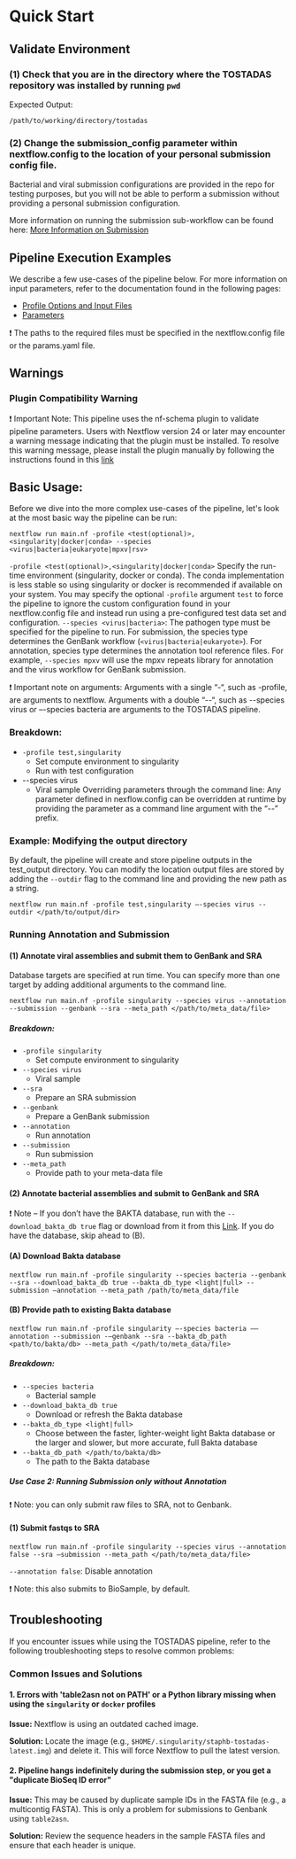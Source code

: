 # Quick Start

## Validate Environment

### (1) Check that you are in the directory where the TOSTADAS repository was installed by running `pwd`

Expected Output:

`/path/to/working/directory/tostadas`

### (2) Change the submission\_config parameter within nextflow.config to the location of your personal submission config file.

Bacterial and viral submission configurations are provided in the repo for testing purposes, but you will not be able to perform a submission without providing a personal submission configuration.

More information on running the submission sub-workflow can be found here: [More Information on Submission](../user-guide/submission_config_guide.md)

## Pipeline Execution Examples

We describe a few use-cases of the pipeline below. For more information on input parameters, refer to the documentation found in the following pages:

*   [Profile Options and Input Files](../user-guide/profile.md)
*   [Parameters](../user-guide/parameters.md)

❗ The paths to the required files must be specified in the nextflow.config file or the params.yaml file.

## Warnings
### Plugin Compatibility Warning
❗ Important Note: This pipeline uses the nf-schema plugin to validate pipeline parameters. Users with Nextflow version 24 or later may encounter a warning message indicating that the plugin must be installed. To resolve this warning message, please install the plugin manually by following the instructions found in this [link](https://www.nextflow.io/docs/latest/plugins.html#offline-usage)

## Basic Usage:

Before we dive into the more complex use-cases of the pipeline, let's look at the most basic way the pipeline can be run:

`nextflow run main.nf -profile <test(optional)>,<singularity|docker|conda> --species <virus|bacteria|eukaryote|mpxv|rsv>` 

`-profile <test(optional)>,<singularity|docker|conda>` Specify the run-time environment (singularity, docker or conda). The conda implementation is less stable so using singularity or docker is recommended if available on your system. You may specify the optional `-profile` argument `test` to force the pipeline to ignore the custom configuration found in your nextflow.config file and instead run using a pre-configured test data set and configuration. `--species <virus|bacteria>`: The pathogen type must be specified for the pipeline to run. For submission, the species type determines the GenBank workflow (`<virus|bacteria|eukaryote>`).  For annotation, species type determines the annotation tool reference files. For example, `--species mpxv` will use the mpxv repeats library for annotation and the virus workflow for GenBank submission.

❗ Important note on arguments: Arguments with a single “-“, such as -profile, are arguments to nextflow. Arguments with a double “--“, such as --species virus or –-species bacteria are arguments to the TOSTADAS pipeline.

### Breakdown:

*   `-profile test,singularity`
    *   Set compute environment to singularity
    *   Run with test configuration
*   \--species virus
    *   Viral sample Overriding parameters through the command line: Any parameter defined in nexflow.config can be overridden at runtime by providing the parameter as a command line argument with the “--” prefix.

### Example: Modifying the output directory

By default, the pipeline will create and store pipeline outputs in the test\_output directory. You can modify the location output files are stored by adding the `--outdir` flag to the command line and providing the new path as a string.

`nextflow run main.nf -profile test,singularity –-species virus --outdir </path/to/output/dir>`

### Running Annotation and Submission

#### (1) Annotate viral assemblies and submit them to GenBank and SRA

Database targets are specified at run time. You can specify more than one target by adding additional arguments to the command line.

`nextflow run main.nf -profile singularity --species virus --annotation --submission --genbank --sra --meta_path </path/to/meta_data/file>`

##### Breakdown:

*   `-profile singularity`
    *   Set compute environment to singularity
*   `--species virus`
    *   Viral sample
*   `--sra`
    *   Prepare an SRA submission
*   `--genbank`
    *   Prepare a GenBank submission
*   `--annotation`
    *   Run annotation
*   `--submission`
    *   Run submission
*   `--meta_path`
    *   Provide path to your meta-data file

#### (2) Annotate bacterial assemblies and submit to GenBank and SRA

❗ Note – If you don’t have the BAKTA database, run with the `--download_bakta_db true` flag or download from it from this [Link](https://zenodo.org/records/10522951). If you do have the database, skip ahead to (B).

#### (A) Download Bakta database

`nextflow run main.nf -profile singularity --species bacteria --genbank --sra --download_bakta_db true --bakta_db_type <light|full> --submission –annotation --meta_path /path/to/meta_data/file`

#### (B) Provide path to existing Bakta database

`nextflow run main.nf -profile singularity –-species bacteria ––annotation --submission -–genbank --sra --bakta_db_path <path/to/bakta/db> --meta_path </path/to/meta_data/file>`

##### Breakdown:

*   `--species bacteria`
    *   Bacterial sample
*   `--download_bakta_db true`
    *   Download or refresh the Bakta database
*   `--bakta_db_type <light|full>`
    *   Choose between the faster, lighter-weight light Bakta database or the larger and slower, but more accurate, full Bakta database
*   `--bakta_db_path </path/to/bakta/db>`
    *   The path to the Bakta database

##### Use Case 2: Running Submission only without Annotation

❗ Note: you can only submit raw files to SRA, not to Genbank.

#### (1) Submit fastqs to SRA

`nextflow run main.nf -profile singularity --species virus --annotation false --sra –submission --meta_path </path/to/meta_data/file>` 

`--annotation false`: Disable annotation

❗ Note: this also submits to BioSample, by default.

## Troubleshooting

If you encounter issues while using the TOSTADAS pipeline, refer to the following troubleshooting steps to resolve common problems:

### Common Issues and Solutions

#### 1. Errors with 'table2asn not on PATH' or a Python library missing when using the `singularity` or `docker` profiles

**Issue:** Nextflow is using an outdated cached image.

**Solution:** Locate the image (e.g., `$HOME/.singularity/staphb-tostadas-latest.img`) and delete it. This will force Nextflow to pull the latest version.

#### 2. Pipeline hangs indefinitely during the submission step, or you get a "duplicate BioSeq ID error"  

**Issue:** This may be caused by duplicate sample IDs in the FASTA file (e.g., a multicontig FASTA). This is only a problem for submissions to Genbank using `table2asn`.

**Solution:** Review the sequence headers in the sample FASTA files and ensure that each header is unique.